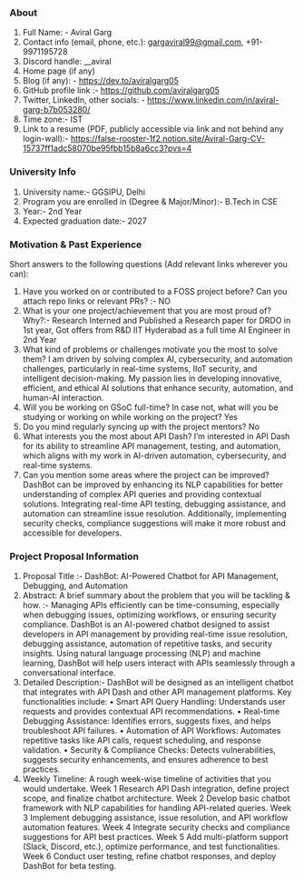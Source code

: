 ### About 

1. Full Name: - Aviral Garg
3. Contact info (email, phone, etc.): gargaviral99@gmail.com, +91-9971195728
6. Discord handle: __aviral
7. Home page (if any)
8. Blog (if any): - https://dev.to/aviralgarg05
9. GitHub profile link :- https://github.com/aviralgarg05
10. Twitter, LinkedIn, other socials: - https://www.linkedin.com/in/aviral-garg-b7b053280/
11. Time zone:- IST
12. Link to a resume (PDF, publicly accessible via link and not behind any login-wall):- https://false-rooster-1f2.notion.site/Aviral-Garg-CV-15737ff1adc58070be95fbb15b8a6cc3?pvs=4

### University Info

1. University name:- GGSIPU, Delhi
2. Program you are enrolled in (Degree & Major/Minor):- B.Tech in CSE
3. Year:- 2nd Year
5. Expected graduation date:- 2027

### Motivation & Past Experience

Short answers to the following questions (Add relevant links wherever you can):
1. Have you worked on or contributed to a FOSS project before? Can you attach repo links or relevant PRs? :- NO
2. What is your one project/achievement that you are most proud of? Why?:- Research Interned and Published a Research paper for DRDO in 1st year, Got offers from R&D IIT Hyderabad as a full time AI Engineer in 2nd Year
3. What kind of problems or challenges motivate you the most to solve them? I am driven by solving complex AI, cybersecurity, and automation challenges, particularly in real-time systems, IIoT security, and intelligent decision-making. My passion lies in developing innovative, efficient, and ethical AI solutions that enhance security, automation, and human-AI interaction.
4. Will you be working on GSoC full-time? In case not, what will you be studying or working on while working on the project? Yes
6. Do you mind regularly syncing up with the project mentors? No
7. What interests you the most about API Dash? I’m interested in API Dash for its ability to streamline API management, testing, and automation, which aligns with my work in AI-driven automation, cybersecurity, and real-time systems. 
8. Can you mention some areas where the project can be improved? DashBot can be improved by enhancing its NLP capabilities for better understanding of complex API queries and providing contextual solutions. Integrating real-time API testing, debugging assistance, and automation can streamline issue resolution. Additionally, implementing security checks, compliance suggestions will make it more robust and accessible for developers.

### Project Proposal Information

1. Proposal Title :- DashBot: AI-Powered Chatbot for API Management, Debugging, and Automation
2. Abstract: A brief summary about the problem that you will be tackling & how. :- Managing APIs efficiently can be time-consuming, especially when debugging issues, optimizing workflows, or ensuring security compliance. DashBot is an AI-powered chatbot designed to assist developers in API management by providing real-time issue resolution, debugging assistance, automation of repetitive tasks, and security insights. Using natural language processing (NLP) and machine learning, DashBot will help users interact with APIs seamlessly through a conversational interface.
3. Detailed Description:- DashBot will be designed as an intelligent chatbot that integrates with API Dash and other API management platforms. Key functionalities include:
	•	Smart API Query Handling: Understands user requests and provides contextual API recommendations.
	•	Real-time Debugging Assistance: Identifies errors, suggests fixes, and helps troubleshoot API failures.
	•	Automation of API Workflows: Automates repetitive tasks like API calls, request scheduling, and response validation.
	•	Security & Compliance Checks: Detects vulnerabilities, suggests security enhancements, and ensures adherence to best practices.
4. Weekly Timeline: A rough week-wise timeline of activities that you would undertake.
    Week 1
    Research API Dash integration, define project scope, and finalize chatbot architecture.
    Week 2
    Develop basic chatbot framework with NLP capabilities for handling API-related queries.
    Week 3
    Implement debugging assistance, issue resolution, and API workflow automation features.
    Week 4
    Integrate security checks and compliance suggestions for API best practices.
    Week 5
    Add multi-platform support (Slack, Discord, etc.), optimize performance, and test functionalities.
    Week 6
    Conduct user testing, refine chatbot responses, and deploy DashBot for beta testing.
    

